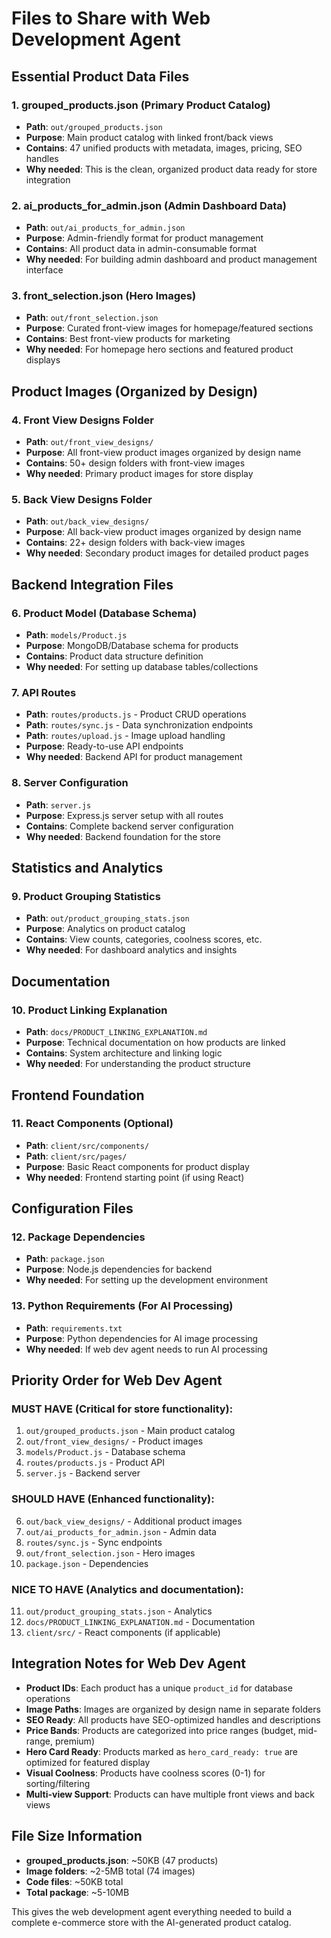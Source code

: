 # Files to Share with Web Development Agent

## Essential Product Data Files

### 1. **grouped_products.json** (Primary Product Catalog)
- **Path**: `out/grouped_products.json`
- **Purpose**: Main product catalog with linked front/back views
- **Contains**: 47 unified products with metadata, images, pricing, SEO handles
- **Why needed**: This is the clean, organized product data ready for store integration

### 2. **ai_products_for_admin.json** (Admin Dashboard Data)
- **Path**: `out/ai_products_for_admin.json`
- **Purpose**: Admin-friendly format for product management
- **Contains**: All product data in admin-consumable format
- **Why needed**: For building admin dashboard and product management interface

### 3. **front_selection.json** (Hero Images)
- **Path**: `out/front_selection.json`
- **Purpose**: Curated front-view images for homepage/featured sections
- **Contains**: Best front-view products for marketing
- **Why needed**: For homepage hero sections and featured product displays

## Product Images (Organized by Design)

### 4. **Front View Designs Folder**
- **Path**: `out/front_view_designs/`
- **Purpose**: All front-view product images organized by design name
- **Contains**: 50+ design folders with front-view images
- **Why needed**: Primary product images for store display

### 5. **Back View Designs Folder**
- **Path**: `out/back_view_designs/`
- **Purpose**: All back-view product images organized by design name
- **Contains**: 22+ design folders with back-view images
- **Why needed**: Secondary product images for detailed product pages

## Backend Integration Files

### 6. **Product Model** (Database Schema)
- **Path**: `models/Product.js`
- **Purpose**: MongoDB/Database schema for products
- **Contains**: Product data structure definition
- **Why needed**: For setting up database tables/collections

### 7. **API Routes**
- **Path**: `routes/products.js` - Product CRUD operations
- **Path**: `routes/sync.js` - Data synchronization endpoints
- **Path**: `routes/upload.js` - Image upload handling
- **Purpose**: Ready-to-use API endpoints
- **Why needed**: Backend API for product management

### 8. **Server Configuration**
- **Path**: `server.js`
- **Purpose**: Express.js server setup with all routes
- **Contains**: Complete backend server configuration
- **Why needed**: Backend foundation for the store

## Statistics and Analytics

### 9. **Product Grouping Statistics**
- **Path**: `out/product_grouping_stats.json`
- **Purpose**: Analytics on product catalog
- **Contains**: View counts, categories, coolness scores, etc.
- **Why needed**: For dashboard analytics and insights

## Documentation

### 10. **Product Linking Explanation**
- **Path**: `docs/PRODUCT_LINKING_EXPLANATION.md`
- **Purpose**: Technical documentation on how products are linked
- **Contains**: System architecture and linking logic
- **Why needed**: For understanding the product structure

## Frontend Foundation

### 11. **React Components** (Optional)
- **Path**: `client/src/components/`
- **Path**: `client/src/pages/`
- **Purpose**: Basic React components for product display
- **Why needed**: Frontend starting point (if using React)

## Configuration Files

### 12. **Package Dependencies**
- **Path**: `package.json`
- **Purpose**: Node.js dependencies for backend
- **Why needed**: For setting up the development environment

### 13. **Python Requirements** (For AI Processing)
- **Path**: `requirements.txt`
- **Purpose**: Python dependencies for AI image processing
- **Why needed**: If web dev agent needs to run AI processing

## Priority Order for Web Dev Agent

### **MUST HAVE** (Critical for store functionality):
1. `out/grouped_products.json` - Main product catalog
2. `out/front_view_designs/` - Product images
3. `models/Product.js` - Database schema
4. `routes/products.js` - Product API
5. `server.js` - Backend server

### **SHOULD HAVE** (Enhanced functionality):
6. `out/back_view_designs/` - Additional product images
7. `out/ai_products_for_admin.json` - Admin data
8. `routes/sync.js` - Sync endpoints
9. `out/front_selection.json` - Hero images
10. `package.json` - Dependencies

### **NICE TO HAVE** (Analytics and documentation):
11. `out/product_grouping_stats.json` - Analytics
12. `docs/PRODUCT_LINKING_EXPLANATION.md` - Documentation
13. `client/src/` - React components (if applicable)

## Integration Notes for Web Dev Agent

- **Product IDs**: Each product has a unique `product_id` for database operations
- **Image Paths**: Images are organized by design name in separate folders
- **SEO Ready**: All products have SEO-optimized handles and descriptions
- **Price Bands**: Products are categorized into price ranges (budget, mid-range, premium)
- **Hero Card Ready**: Products marked as `hero_card_ready: true` are optimized for featured display
- **Visual Coolness**: Products have coolness scores (0-1) for sorting/filtering
- **Multi-view Support**: Products can have multiple front views and back views

## File Size Information

- **grouped_products.json**: ~50KB (47 products)
- **Image folders**: ~2-5MB total (74 images)
- **Code files**: ~50KB total
- **Total package**: ~5-10MB

This gives the web development agent everything needed to build a complete e-commerce store with the AI-generated product catalog.